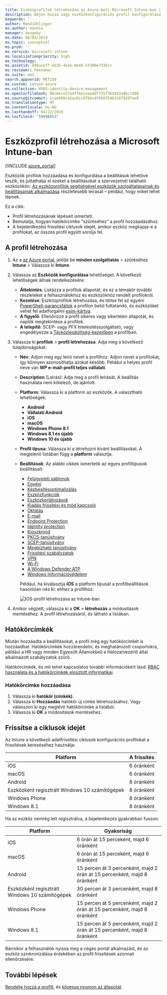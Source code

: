 ```yaml
---
title: Eszközprofilok létrehozása az Azure-beli Microsoft Intune-ban | Microsoft Docs
description: Adjon hozzá vagy eszközkonfigurációs profil konfigurálása a Microsoft Intune-ban. Válassza ki a platform típusát, adja meg a beállításokat, és a egy hatókörcímkét hozzá.
keywords: ''
author: MandiOhlinger
ms.author: mandia
manager: dougeby
ms.date: 04/03/2019
ms.topic: conceptual
ms.prod: ''
ms.service: microsoft-intune
ms.localizationpriority: high
ms.technology: ''
ms.assetid: d98aceff-eb35-4e3e-8e40-5f300e7335cc
ms.reviewer: heenamac
ms.suite: ems
search.appverid: MET150
ms.custom: intune-azure
ms.collection: M365-identity-device-management
ms.openlocfilehash: 08c6ece37a4ff6eceaa4df735f365453a4bc7d88
ms.sourcegitcommit: 1cae690ca2ac6cc97bbcdf656f54b31878297ae8
ms.translationtype: MT
ms.contentlocale: hu-HU
ms.lasthandoff: 04/22/2019
ms.locfileid: "59898853"
---
```

# <a name="create-a-device-profile-in-microsoft-intune"></a>Eszközprofil létrehozása a Microsoft Intune-ban

[!INCLUDE [azure_portal](./includes/azure_portal.md)]

Eszközök profilok hozzáadása és konfigurálása a beállítások lehetővé teszik, és juttathatja el ezeket a beállításokat a szervezetnél található eszközökön. [Az eszközprofilok segítségével eszközök szolgáltatásainak és beállításainak alkalmazása](device-profiles.md) részletesebb leírását – például, hogy miket tehet lépnek.

Ez a cikk:

- Profil létrehozásának lépéseit ismerteti.
- Bemutatja, hogyan hatókörcímke "szűréséhez" a profil hozzáadásához.
- A bejelentkezési frissítési ciklusok idejét, amikor eszköz megkapja-e a profilokat, az összes profil együtt sorolja fel.

## <a name="create-the-profile"></a>A profil létrehozása

1. Az a [az Azure portal](https://portal.azure.com), jelölje be **minden szolgáltatás** > szűréséhez **Intune** > Válassza ki **Intune**.

2. Válassza az **Eszközök konfigurálása** lehetőséget. A következő lehetőségek állnak rendelkezésére:

    - **Áttekintés**: Listázza a profilok állapotát, és ez a témakör további részleteket a felhasználókhoz és eszközökhöz rendelt profilokról.
    - **Kezelése**: Eszközprofilok létrehozása, és töltse fel az egyéni [PowerShell-parancsfájlok](intune-management-extension.md) a profilon belül futtatandó, és eszközöket vehet fel adatforgalmi [esim-kártya](esim-device-configuration.md).
    - **A figyelő**: Ellenőrizze a profil sikeres vagy sikertelen állapotát, és naplók megtekintése a profilok.
    - **A telepítő**: SCEP- vagy PFX hitelesítésszolgáltató, vagy engedélyezze a [Távközlésiköltség-kezelőben](telecom-expenses-monitor.md) a profilban.

3. Válassza ki **profilok** > **profil létrehozása**. Adja meg a következő tulajdonságokat:

   - **Név**: Adjon meg egy leíró nevet a profilhoz. Adjon nevet a profilokat, így könnyen azonosíthatja azokat később. Például a helyes profil neve van **WP e-mail-profil teljes vállalati**.
   - **Description** (Leírás): Adja meg a profil leírását. A beállítás használata nem kötelező, de ajánlott.
   - **Platform**: Válassza ki a platform az eszközök. A választható lehetőségek:  

       - **Android**
       - **Vállalati Android**
       - **iOS**
       - **macOS**
       - **Windows Phone 8.1**
       - **Windows 8.1 és újabb**
       - **Windows 10 és újabb**

   - **Profil típusa**: Válassza ki a létrehozni kívánt beállításokat. A megjelenő listában függ a **platform** választja.
   - **Beállítások**: Az alábbi cikkek ismertetik az egyes profiltípusok beállításait:

       - [Felügyeleti sablonok](administrative-templates-windows.md)
       - [Egyéni](custom-settings-configure.md)
       - [Kézbesítésoptimalizálás](delivery-optimization-windows.md)
       - [Eszközfunkciók](device-features-configure.md)
       - [Eszközkorlátozások](device-restrictions-configure.md)
       - [Kiadás frissítési és mód kapcsoló](edition-upgrade-configure-windows-10.md)
       - [Oktatás](education-settings-configure.md)
       - [E-mail](email-settings-configure.md)
       - [Endpoint Protection](endpoint-protection-configure.md)
       - [Identity protection](identity-protection-configure.md)  
       - [Kioszkmód](kiosk-settings.md)
       - [PKCS-tanúsítvány](certficates-pfx-configure.md)
       - [SCEP-tanúsítvány](certificates-scep-configure.md)
       - [Megbízható tanúsítvány](certificates-configure.md)
       - [Frissítési szabályzatok](software-updates-ios.md)
       - [VPN](vpn-settings-configure.md)
       - [Wi-Fi](wi-fi-settings-configure.md)
       - [A Windows Defender ATP](advanced-threat-protection.md)
       - [Windows Információvédelem](windows-information-protection-configure.md)

     Például, ha kiválasztja **iOS** a platform típusát a profilbeállítások hasonlóan néz ki: ehhez a profilhoz:

     ![IOS-profil létrehozása az Intune-ban](./media/create-device-profile.png)

4. Amikor végzett, válassza ki a **OK** > **létrehozás** a módosítások mentéséhez. A profil létrehozásáról, és látható a listában.

## <a name="scope-tags"></a>Hatókörcímkék

Miután hozzáadta a beállításokat, a profil még egy hatókörcímkét is hozzáadhat. Hatókörcímkék hozzárendelni, és meghatározott csoportokra, például a HR vagy minden Egyesült Államokbeli a Hálózatvezérlő által alkalmazott szabályzatok szűrő.

Hatókörcímkék, és mit tehet kapcsolatos további információkért lásd: [RBAC használata és a hatókörcímkék elosztott informatikai](scope-tags.md).

### <a name="add-a-scope-tag"></a>Hatókörcímke hozzáadása

1. Válassza ki **hatókör (címkék)**.
2. Válassza ki **Hozzáadás** hatókör új címke létrehozásához. Vagy válasszon ki egy meglévő hatókörcímke a listából.
3. Válassza ki **OK** a módosítások mentéséhez.

## <a name="refresh-cycle-times"></a>Frissítse a ciklusok idejét

Az Intune a következő adatfrissítési ciklusok konfigurációs profilokat a frissítések kereséséhez használja:

| Platform | A frissítés|
| --- | --- |
| iOS | 6 óránként |
| macOS | 6 óránként |
| Android | 8 óránként |
| Eszközként regisztrált Windows 10 számítógépek | 8 óránként |
| Windows Phone | 8 óránként |
| Windows 8.1 | 8 óránként |

Ha az eszköz nemrég lett regisztrálva, a bejelentkezés gyakrabban fusson:

| Platform | Gyakoriság |
| --- | --- |
| iOS | 6 órán át 15 perceként, majd 6 óránként |  
| macOS | 6 órán át 15 perceként, majd 6 óránként | 
| Android | 15 percen át 3 percenként, majd 2 órán át 15 percenként, majd 8 óránként | 
| Eszközként regisztrált Windows 10 számítógépek | 30 percen át 3 percenként, majd 8 óránként | 
| Windows Phone | 15 percen át 5 percenként, majd 2 órán át 15 percenként, majd 8 óránként | 
| Windows 8.1 | 15 percen át 5 percenként, majd 2 órán át 15 percenként, majd 8 óránként | 

Bármikor a felhasználók nyissa meg a céges portál alkalmazást, és az eszköz szinkronizálása érdekében az profil frissítések azonnali ellenőrzésére.

## <a name="next-steps"></a>További lépések

[Rendelje hozzá a profilt](device-profile-assign.md), és [kövesse nyomon az állapotát](device-profile-monitor.md).
